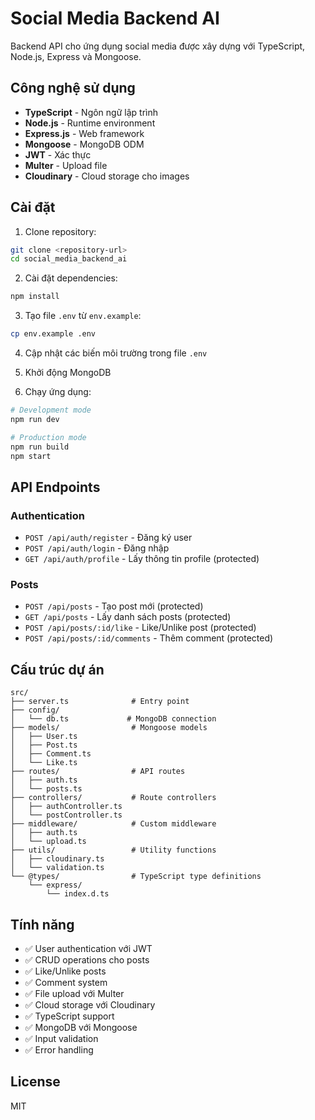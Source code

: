 # Social Media Backend AI

Backend API cho ứng dụng social media được xây dựng với TypeScript, Node.js, Express và Mongoose.

## Công nghệ sử dụng

- **TypeScript** - Ngôn ngữ lập trình
- **Node.js** - Runtime environment
- **Express.js** - Web framework
- **Mongoose** - MongoDB ODM
- **JWT** - Xác thực
- **Multer** - Upload file
- **Cloudinary** - Cloud storage cho images

## Cài đặt

1. Clone repository:
```bash
git clone <repository-url>
cd social_media_backend_ai
```

2. Cài đặt dependencies:
```bash
npm install
```

3. Tạo file `.env` từ `env.example`:
```bash
cp env.example .env
```

4. Cập nhật các biến môi trường trong file `.env`

5. Khởi động MongoDB

6. Chạy ứng dụng:
```bash
# Development mode
npm run dev

# Production mode
npm run build
npm start
```

## API Endpoints

### Authentication
- `POST /api/auth/register` - Đăng ký user
- `POST /api/auth/login` - Đăng nhập
- `GET /api/auth/profile` - Lấy thông tin profile (protected)

### Posts
- `POST /api/posts` - Tạo post mới (protected)
- `GET /api/posts` - Lấy danh sách posts (protected)
- `POST /api/posts/:id/like` - Like/Unlike post (protected)
- `POST /api/posts/:id/comments` - Thêm comment (protected)

## Cấu trúc dự án

```
src/
├── server.ts              # Entry point
├── config/
│   └── db.ts             # MongoDB connection
├── models/                # Mongoose models
│   ├── User.ts
│   ├── Post.ts
│   ├── Comment.ts
│   └── Like.ts
├── routes/                # API routes
│   ├── auth.ts
│   └── posts.ts
├── controllers/           # Route controllers
│   ├── authController.ts
│   └── postController.ts
├── middleware/            # Custom middleware
│   ├── auth.ts
│   └── upload.ts
├── utils/                 # Utility functions
│   ├── cloudinary.ts
│   └── validation.ts
└── @types/                # TypeScript type definitions
    └── express/
        └── index.d.ts
```

## Tính năng

- ✅ User authentication với JWT
- ✅ CRUD operations cho posts
- ✅ Like/Unlike posts
- ✅ Comment system
- ✅ File upload với Multer
- ✅ Cloud storage với Cloudinary
- ✅ TypeScript support
- ✅ MongoDB với Mongoose
- ✅ Input validation
- ✅ Error handling

## License

MIT
